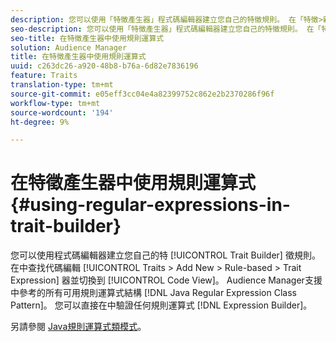 ```yaml
---
description: 您可以使用「特徵產生器」程式碼編輯器建立您自己的特徵規則。 在「特徵>新增>規則型>特徵運算式」中尋找程式碼編輯器，並切換至「程式碼檢視」。 Audience Manager支援Java規則運算式類別模式中參考的所有可用規則運算式結構。 您可以直接在運算式產生器中驗證任何規則運算式。
seo-description: 您可以使用「特徵產生器」程式碼編輯器建立您自己的特徵規則。 在「特徵>新增>規則型>特徵運算式」中尋找程式碼編輯器，並切換至「程式碼檢視」。 Audience Manager支援Java規則運算式類別模式中參考的所有可用規則運算式結構。 您可以直接在運算式產生器中驗證任何規則運算式。
seo-title: 在特徵產生器中使用規則運算式
solution: Audience Manager
title: 在特徵產生器中使用規則運算式
uuid: c263dc26-a920-48b8-b76a-6d82e7836196
feature: Traits
translation-type: tm+mt
source-git-commit: e05eff3cc04e4a82399752c862e2b2370286f96f
workflow-type: tm+mt
source-wordcount: '194'
ht-degree: 9%

---
```



# 在特徵產生器中使用規則運算式 {#using-regular-expressions-in-trait-builder}

您可以使用程式碼編輯器建立您自己的特 [!UICONTROL Trait Builder] 徵規則。 在中查找代碼編輯 [!UICONTROL Traits > Add New > Rule-based > Trait Expression] 器並切換到 [!UICONTROL Code View]。 Audience Manager支援中參考的所有可用規則運算式結構 [!DNL Java Regular Expression Class Pattern]。 您可以直接在中驗證任何規則運算式 [!DNL Expression Builder]。

另請參閱 [Java規則運算式類模式](https://docs.oracle.com/javase/7/docs/api/java/util/regex/Pattern.html)。